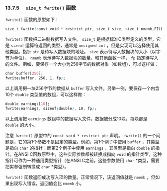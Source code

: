 ### 13.7.5　 `size_t fwrite()` 函数

`fwrite()` 函数的原型如下：

```css
size_t fwrite(const void * restrict ptr, size_t size, size_t nmemb,FILE * restrict fp);
```

`fwrite()` 函数把二进制数据写入文件。 `size_t` 是根据标准C类型定义的类型，它是 `sizeof` 运算符返回的类型，通常是 `unsigned int` ，但是实现可以选择使用其他类型。指针 `ptr` 是待写入数据块的地址。 `size` 表示待写入数据块的大小（以字节为单位）， `nmemb` 表示待写入数据块的数量。和其他函数一样， `fp` 指定待写入的文件。例如，要保存一个大小为256字节的数据对象（如数组），可以这样做：

```css
char buffer[256];
fwrite(buffer, 256, 1, fp);
```

以上调用把一块256字节的数据从 `buffer` 写入文件。另举一例，要保存一个内含10个 `double` 类型值的数组，可以这样做：

```css
double earnings[10];
fwrite(earnings, sizeof(double), 10, fp);
```

以上调用把 `earnings` 数组中的数据写入文件，数据被分成10块，每块都是 `double` 的大小。

注意 `fwrite()` 原型中的 `const void * restrict ptr` 声明。 `fwrite()` 的一个问题是，它的第1个参数不是固定的类型。例如，第1个例子中使用 `buffer` ，其类型是指向 `char` 的指针；而第2个例子中使用 `earnings` ，其类型是指向 `double` 的指针。在ANSI C函数原型中，这些实际参数都被转换成指向 `void` 的指针类型，这种指针可作为一种通用类型指针（在ANSI C之前，这些参数使用 `char`  *类型，需要把实参强制转换成 `char`  *类型）。

`fwrite()` 函数返回成功写入项的数量。正常情况下，该返回值就是 `nmemb` ，但如果出现写入错误，返回值会比 `nmemb` 小。

